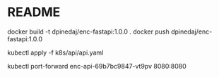 # README

docker build -t dpinedaj/enc-fastapi:1.0.0 .
docker push dpinedaj/enc-fastapi:1.0.0

kubectl apply -f k8s/api/api.yaml

kubectl port-forward enc-api-69b7bc9847-vt9pv 8080:8080